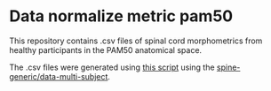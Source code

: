 # Data normalize metric pam50

This repository contains .csv files of spinal cord morphometrics from healthy participants in the PAM50 anatomical space.

The .csv files were generated using [this script](https://github.com/sct-pipeline/dcm-metric-normalization/blob/r20230222/scripts/process_data_spine-generic.sh) using the [spine-generic/data-multi-subject](https://github.com/spine-generic/data-multi-subject).

